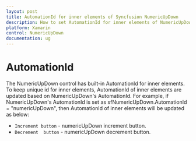 ```yaml
---
layout: post
title: AutomationId for inner elements of Syncfusion NumericUpDown
description: How to set AutomationId for inner elements of NumericUpDown
platform: Xamarin
control: NumericUpDown
documentation: ug
---
```


# AutomationId

The NumericUpDown control has built-in AutomationId for inner elements. To keep unique id for inner elements, AutomationId of inner elements are updated based on NumericUpDown's AutomationId. For example, if NumericUpDown's AutomationId is set as sfNumericUpDown.AutomationId = "numericUpDown", then AutomationId of inner elements will be updated as below:

* `Increment button` - numericUpDown increment button.
* `Decrement  button` - numericUpDown decrement  button.
